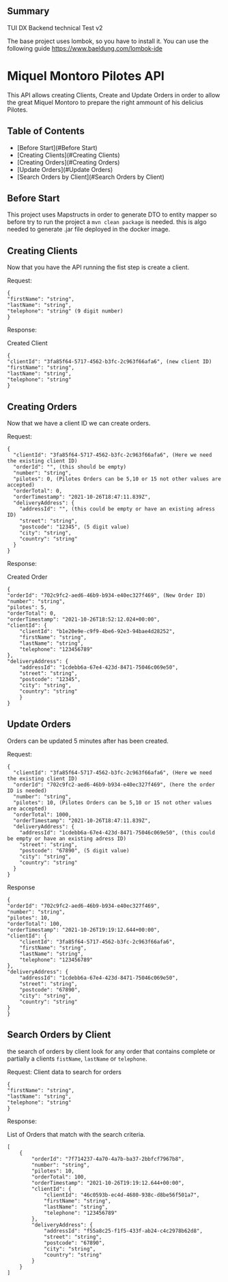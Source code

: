 ## Summary

TUI DX Backend technical Test v2

The base project uses lombok, so you have to install it. You can use the following guide https://www.baeldung.com/lombok-ide

# Miquel Montoro Pilotes API

This API allows creating Clients, Create and Update Orders in order to allow the great Miquel Montoro
to prepare the right ammount of his delicius Pilotes.


## Table of Contents
* [Before Start](#Before Start)
* [Creating Clients](#Creating Clients)
* [Creating Orders](#Creating Orders)
* [Update Orders](#Update Orders)
* [Search Orders by Client](#Search Orders by Client)

## Before Start

This project uses Mapstructs in order to generate DTO to entity mapper so before try to run the project
a `mvn clean package` is needed. this is algo needed to generate .jar file deployed in the docker image.

## Creating Clients

Now that you have the API running the fist step is create a client.

Request:
```
{
"firstName": "string",
"lastName": "string",
"telephone": "string" (9 digit number)
}
```
Response:

Created Client
```
{
"clientId": "3fa85f64-5717-4562-b3fc-2c963f66afa6", (new client ID)
"firstName": "string",
"lastName": "string",
"telephone": "string"
}
```

## Creating Orders

Now that we have a client ID we can create orders.

Request:
```
{
  "clientId": "3fa85f64-5717-4562-b3fc-2c963f66afa6", (Here we need the existing client ID)
  "orderId": "", (this should be empty)
  "number": "string",
  "pilotes": 0, (Pilotes Orders can be 5,10 or 15 not other values are accepted)
  "orderTotal": 0,
  "orderTimestamp": "2021-10-26T18:47:11.839Z",
  "deliveryAddress": {
    "addressId": "", (this could be empty or have an existing adress ID)
    "street": "string",
    "postcode": "12345", (5 digit value)
    "city": "string",
    "country": "string"
  }
}
```

Response:

Created Order
```
{
"orderId": "702c9fc2-aed6-46b9-b934-e40ec327f469", (New Order ID)
"number": "string",
"pilotes": 5,
"orderTotal": 0,
"orderTimestamp": "2021-10-26T18:52:12.024+00:00",
"clientId": {
    "clientId": "b1e20e9e-c9f9-4be6-92e3-94bae4d28252",
    "firstName": "string",
    "lastName": "string",
    "telephone": "123456789"
},
"deliveryAddress": {
    "addressId": "1cdebb6a-67e4-423d-8471-75046c069e50",
    "street": "string",
    "postcode": "12345",
    "city": "string",
    "country": "string"
    }
}
```
## Update Orders

Orders can be updated 5 minutes after has been created.

Request:
```
{
  "clientId": "3fa85f64-5717-4562-b3fc-2c963f66afa6", (Here we need the existing client ID)
  "orderId": "702c9fc2-aed6-46b9-b934-e40ec327f469", (here the order ID is needed)
  "number": "string",
  "pilotes": 10, (Pilotes Orders can be 5,10 or 15 not other values are accepted)
  "orderTotal": 1000,
  "orderTimestamp": "2021-10-26T18:47:11.839Z",
  "deliveryAddress": {
    "addressId": "1cdebb6a-67e4-423d-8471-75046c069e50", (this could be empty or have an existing adress ID)
    "street": "string",
    "postcode": "67890", (5 digit value)
    "city": "string",
    "country": "string"
  }
}
```
Response
```
{
"orderId": "702c9fc2-aed6-46b9-b934-e40ec327f469",
"number": "string",
"pilotes": 10,
"orderTotal": 100,
"orderTimestamp": "2021-10-26T19:19:12.644+00:00",
"clientId": {
    "clientId": "3fa85f64-5717-4562-b3fc-2c963f66afa6",
    "firstName": "string",
    "lastName": "string",
    "telephone": "123456789"
},
"deliveryAddress": {
    "addressId": "1cdebb6a-67e4-423d-8471-75046c069e50",
    "street": "string",
    "postcode": "67890",
    "city": "string",
    "country": "string"
}
}
```

## Search Orders by Client
the search of orders by client look for any order that contains complete or partially a
clients `fistName`, `lastName` or `telephone`.

Request:
Client data to search for orders
```
{
"firstName": "string",
"lastName": "string",
"telephone": "string"
}
```

Response:

List of Orders that match with the search criteria.
```
[
    {
        "orderId": "7f714237-4a70-4a7b-ba37-2bbfcf7967b8",
        "number": "string",
        "pilotes": 10,
        "orderTotal": 100,
        "orderTimestamp": "2021-10-26T19:19:12.644+00:00",
        "clientId": {
            "clientId": "46c0593b-ec4d-4680-938c-d8be56f501a7",
            "firstName": "string",
            "lastName": "string",
            "telephone": "123456789"
        },
        "deliveryAddress": {
            "addressId": "f55a8c25-f1f5-433f-ab24-c4c2978b62d8",
            "street": "string",
            "postcode": "67890",
            "city": "string",
            "country": "string"
        }
    }
]
```